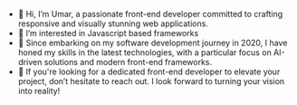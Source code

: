 - 👋 Hi, I’m Umar, a passionate front-end developer committed to crafting responsive and visually stunning web applications.
- 👀 I’m interested in Javascript based frameworks
- 🌱 Since embarking on my software development journey in 2020, I have honed my skills in the latest technologies, with a particular focus on AI-driven solutions and modern front-end frameworks.
- 💞️ If you're looking for a dedicated front-end developer to elevate your project, don’t hesitate to reach out. I look forward to turning your vision into reality!
